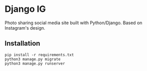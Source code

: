 Django IG
==========

Photo sharing social media site built with Python/Django. Based on Instagram's design.

## Installation

    pip install -r requirements.txt
    python3 manage.py migrate
    python3 manage.py runserver
